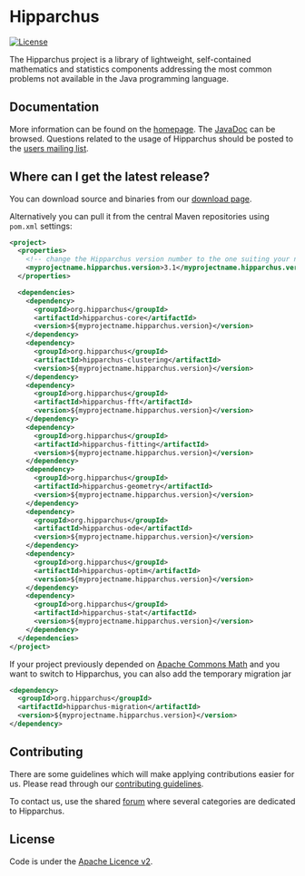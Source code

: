 <!---
 Licensed to the Hipparchus project under one or more
 contributor license agreements.  See the NOTICE file distributed with
 this work for additional information regarding copyright ownership.
 The Hipparchus project this file to You under the Apache License, Version 2.0
 (the "License"); you may not use this file except in compliance with
 the License.  You may obtain a copy of the License at

      https://www.apache.org/licenses/LICENSE-2.0

 Unless required by applicable law or agreed to in writing, software
 distributed under the License is distributed on an "AS IS" BASIS,
 WITHOUT WARRANTIES OR CONDITIONS OF ANY KIND, either express or implied.
 See the License for the specific language governing permissions and
 limitations under the License.
-->

Hipparchus
==========

[![License](http://img.shields.io/:license-apache-blue.svg)](https://www.apache.org/licenses/LICENSE-2.0.html)

The Hipparchus project is a library of lightweight, self-contained
mathematics and statistics components addressing the most common
problems not available in the Java programming language.

Documentation
-------------

More information can be found on the [homepage](https://hipparchus.org/).
The [JavaDoc](https://hipparchus.org/apidocs) can be browsed.
Questions related to the usage of Hipparchus should be posted to the [users mailing list](mailto:users@hipparchus.org).

Where can I get the latest release?
-----------------------------------
You can download source and binaries from our [download page](https://hipparchus.org/downloads.html).

Alternatively you can pull it from the central Maven repositories using `pom.xml` settings:

```xml
<project>
  <properties>
    <!-- change the Hipparchus version number to the one suiting your needs -->
    <myprojectname.hipparchus.version>3.1</myprojectname.hipparchus.version>
  </properties>

  <dependencies>
    <dependency>
      <groupId>org.hipparchus</groupId>
      <artifactId>hipparchus-core</artifactId>
      <version>${myprojectname.hipparchus.version}</version>
    </dependency>
    <dependency>
      <groupId>org.hipparchus</groupId>
      <artifactId>hipparchus-clustering</artifactId>
      <version>${myprojectname.hipparchus.version}</version>
    </dependency>
    <dependency>
      <groupId>org.hipparchus</groupId>
      <artifactId>hipparchus-fft</artifactId>
      <version>${myprojectname.hipparchus.version}</version>
    </dependency>
    <dependency>
      <groupId>org.hipparchus</groupId>
      <artifactId>hipparchus-fitting</artifactId>
      <version>${myprojectname.hipparchus.version}</version>
    </dependency>
    <dependency>
      <groupId>org.hipparchus</groupId>
      <artifactId>hipparchus-geometry</artifactId>
      <version>${myprojectname.hipparchus.version}</version>
    </dependency>
    <dependency>
      <groupId>org.hipparchus</groupId>
      <artifactId>hipparchus-ode</artifactId>
      <version>${myprojectname.hipparchus.version}</version>
    </dependency>
    <dependency>
      <groupId>org.hipparchus</groupId>
      <artifactId>hipparchus-optim</artifactId>
      <version>${myprojectname.hipparchus.version}</version>
    </dependency>
    <dependency>
      <groupId>org.hipparchus</groupId>
      <artifactId>hipparchus-stat</artifactId>
      <version>${myprojectname.hipparchus.version}</version>
    </dependency>
  </dependencies>
</project>
```

If your project previously depended on [Apache Commons Math](https://commons.apache.org/proper/commons-math/)
and you want to switch to Hipparchus, you can also add the temporary migration jar

```xml
<dependency>
  <groupId>org.hipparchus</groupId>
  <artifactId>hipparchus-migration</artifactId>
  <version>${myprojectname.hipparchus.version}</version>
</dependency>
```

Contributing
------------

There are some guidelines which
will make applying contributions easier for us. Please read through our
[contributing guidelines](https://github.com/Hipparchus-Math/hipparchus/blob/main/CONTRIBUTING.md).

To contact us, use the shared [forum](https://forum.orekit.org/categories) where several categories
are dedicated to Hipparchus.

License
-------

Code is under the [Apache Licence v2](https://www.apache.org/licenses/LICENSE-2.0.txt).
